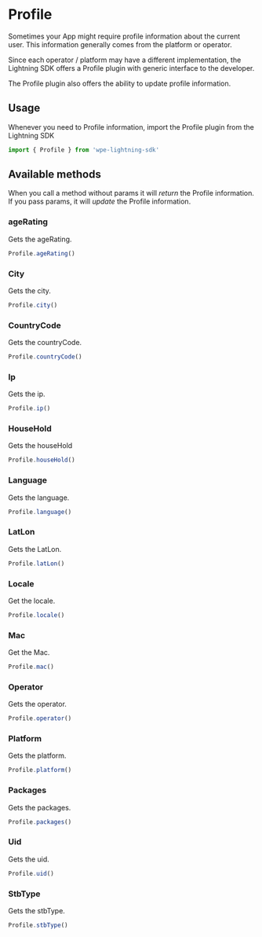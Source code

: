 # Profile

Sometimes your App might require profile information about the current user. This information generally comes from the platform or operator.

Since each operator / platform may have a different implementation, the Lightning SDK offers a Profile plugin with generic interface to the developer.

The Profile plugin also offers the ability to update profile information.

## Usage

Whenever you need to Profile information, import the Profile plugin from the Lightning SDK

```js
import { Profile } from 'wpe-lightning-sdk'
```

## Available methods

When you call a method without params it will _return_ the Profile information. If you pass params, it will _update_ the Profile information.

### ageRating

Gets the ageRating.

```js
Profile.ageRating()
```

### City

Gets the city.

```js
Profile.city()
```

### CountryCode

Gets the countryCode.

```js
Profile.countryCode()
```

### Ip

Gets the ip.

```js
Profile.ip()
```

### HouseHold

Gets the houseHold

```js
Profile.houseHold()
```

### Language

Gets the language.

```js
Profile.language()
```

### LatLon

Gets the LatLon.

```js
Profile.latLon()
```

### Locale

Get the locale.

```js
Profile.locale()
```

### Mac

Get the Mac.

```js
Profile.mac()
```

### Operator

Gets the operator.

```js
Profile.operator()
```

### Platform

Gets the platform.

```js
Profile.platform()
```

### Packages

Gets the packages.

```js
Profile.packages()
```

### Uid

Gets the uid.

```js
Profile.uid()
```

### StbType

Gets the stbType.

```js
Profile.stbType()
```
